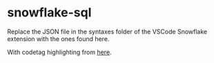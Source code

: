 # snowflake-sql

Replace the JSON file in the syntaxes folder of the VSCode Snowflake extension with the ones found here.

With codetag highlighting from [here](https://github.com/okeeffdp/snowflake-vscode).
